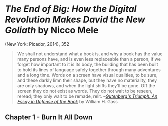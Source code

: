 # *The End of Big: How the Digital Revolution Makes David the New Goliath* by Nicco Mele

(New York: Picador, 2014), 352


> We shall not understand what a book is, and why a book has the value many persons have, and is even less replaceable than a person, if we forget how important to it is its body, the building that has been built to hold its lines of language safely together through many adventures and a long time. Words on a screen have visual qualities, to be sure, and these darkly limn their shape, but they have no materiality, they are only shadows, and when the light shifts they'll be gone. Off the screen they do not exist as words. They do not wait to be reseen, reread; they only wait to be remade, relit.
> –[*Gutenberg's Triumph: An Essay in Defense of the Book*](https://web.archive.org/web/20050312090516/http://www.english.upenn.edu/~traister/booksgass.html) by William H. Gass

## Chapter 1 - Burn It All Down
